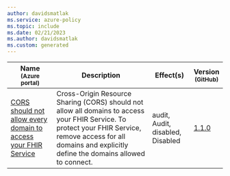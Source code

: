 ```yaml
---
author: davidsmatlak
ms.service: azure-policy
ms.topic: include
ms.date: 02/21/2023
ms.author: davidsmatlak
ms.custom: generated
---
```


|Name<br /><sub>(Azure portal)</sub> |Description |Effect(s) |Version<br /><sub>(GitHub)</sub> |
|---|---|---|---|
|[CORS should not allow every domain to access your FHIR Service](https://portal.azure.com/#blade/Microsoft_Azure_Policy/PolicyDetailBlade/definitionId/%2Fproviders%2FMicrosoft.Authorization%2FpolicyDefinitions%2Ffe1c9040-c46a-4e81-9aea-c7850fbb3aa6) |Cross-Origin Resource Sharing (CORS) should not allow all domains to access your FHIR Service. To protect your FHIR Service, remove access for all domains and explicitly define the domains allowed to connect. |audit, Audit, disabled, Disabled |[1.1.0](https://github.com/Azure/azure-policy/blob/master/built-in-policies/policyDefinitions/Healthcare%20APIs/HealthcareAPIs_FHIR_Service_RestrictCORSAccess_Audit.json) |

